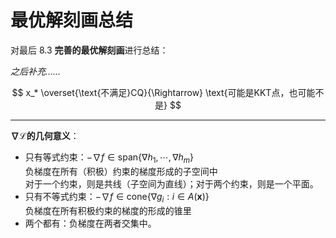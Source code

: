 # 最优解刻画总结

对最后 8.3 **完善的最优解刻画**进行总结：

*之后补充……*

$$
x_* \overset{\text{不满足}CQ}{\Rightarrow} \text{可能是KKT点，也可能不是}
$$

---

**$\nabla\mathcal{L}$的几何意义**：

* 只有等式约束：$-\nabla f\in\text{span}\{\nabla h_1,\cdots,\nabla h_m\}$  
  负梯度在所有（积极）约束的梯度形成的子空间中  
  对于一个约束，则是共线（子空间为直线）；对于两个约束，则是一个平面。
* 只有不等式约束：$-\nabla f\in\text{cone}\{\nabla g_i:i\in A(\boldsymbol{x})\}$  
  负梯度在所有积极约束的梯度的形成的锥里
* 两个都有：负梯度在两者交集中。
